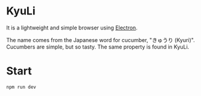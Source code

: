 # KyuLi

It is a lightweight and simple browser using [Electron](https://github.com/electron/electron).

The name comes from the Japanese word for cucumber, "きゅうり (Kyuri)".
Cucumbers are simple, but so tasty.
The same property is found in KyuLi.

# Start

```
npm run dev
```
